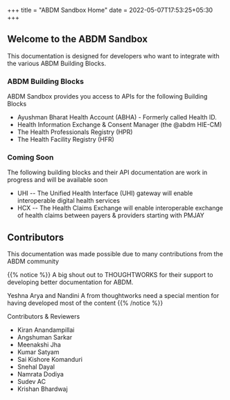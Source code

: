 +++
title = "ABDM Sandbox Home"
date = 2022-05-07T17:53:25+05:30
+++

## Welcome to the ABDM Sandbox

This documentation is designed for developers who want to integrate with the various ABDM Building Blocks. 

### ABDM Building Blocks 
ABDM Sandbox provides you access to APIs for the following Building Blocks 

- Ayushman Bharat Health Account (ABHA) - Formerly called Health ID. 
- Health Information Exchange & Consent Manager (the @abdm HIE-CM)
- The Health Professionals Registry (HPR)
- The Health Facility Registry (HFR) 

### Coming Soon
The following building blocks and their API documentation are work in progress and will be available soon 

- UHI -- The Unified Health Interface (UHI) gateway will enable interoperable digital health services 
- HCX -- The Health Claims Exchange will enable interoperable exchange of health claims between payers & providers starting with PMJAY 
 
## Contributors

This documentation was made possible due to many contributions from the ABDM community

{{% notice %}} A big shout out to THOUGHTWORKS for their support to developing better documentation for ABDM. 

Yeshna Arya and Nandini A from thoughtworks need a special mention for having developed most of the content
{{% /notice %}}

Contributors & Reviewers 
- Kiran Anandampillai
- Angshuman Sarkar
- Meenakshi Jha
- Kumar Satyam
- Sai Kishore Komanduri
- Snehal Dayal
- Namrata Dodiya
- Sudev AC
- Krishan Bhardwaj

